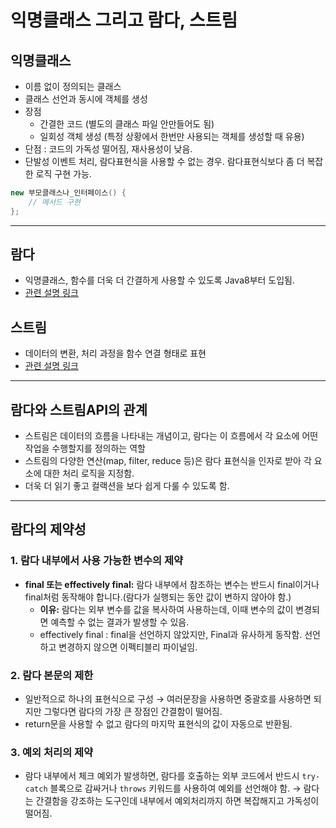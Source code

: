 # 익명클래스 그리고 람다, 스트림

## 익명클래스

- 이름 없이 정의되는 클래스
- 클래스 선언과 동시에 객체를 생성
- 장점
    - 간결한 코드 (별도의 클래스 파일 안만들어도 됨)
    - 일회성 객체 생성 (특정 상황에서 한번만 사용되는 객체를 생성할 때 유용)
- 단점 : 코드의 가독성 떨어짐, 재사용성이 낮음.
- 단발성 이벤트 처리, 람다표현식을 사용할 수 없는 경우. 람다표현식보다 좀 더 복잡한 로직 구현 가능.

```java
new 부모클래스나_인터페이스() {
    // 메서드 구현
};
```

---

## 람다
- 익명클래스, 함수를 더욱 더 간결하게 사용할 수 있도록 Java8부터 도입됨.
- [관련 설명 링크]()


## 스트림
- 데이터의 변환, 처리 과정을 함수 연결 형태로 표현
- [관련 설명 링크]()

----

## 람다와 스트림API의 관계

- 스트림은 데이터의 흐름을 나타내는 개념이고, 람다는 이 흐름에서 각 요소에 어떤 작업을 수행할지를 정의하는 역할
- 스트림의 다양한 연산(map, filter, reduce 등)은 람다 표현식을 인자로 받아 각 요소에 대한 처리 로직을 지정함.
- 더욱 더 읽기 좋고 컬랙션을 보다 쉽게 다룰 수 있도록 함.

----

## 람다의 제약성
### 1. 람다 내부에서 사용 가능한 변수의 제약
- **final 또는 effectively final:** 람다 내부에서 참조하는 변수는 반드시 final이거나 final처럼 동작해야 합니다.(람다가 실행되는 동안 값이 변하지 않아야 함.)
    - **이유:** 람다는 외부 변수를 값을 복사하여 사용하는데, 이때 변수의 값이 변경되면 예측할 수 없는 결과가 발생할 수 있음.
    - effectively final : final을 선언하지 않았지만, Final과 유사하게 동작함. 선언하고 변경하지 않으면 이펙티블리 파이널임.

### 2. 람다 본문의 제한
- 일반적으로 하나의 표현식으로 구성 → 여러문장을 사용하면 중괄호를 사용하면 되지만 그렇다면 람다의 가장 큰 장점인 간결함이 떨어짐.
- return문을 사용할 수 없고 람다의 마지막 표현식의 값이 자동으로 반환됨.

### 3. 예외 처리의 제약

- 람다 내부에서 체크 예외가 발생하면, 람다를 호출하는 외부 코드에서 반드시 `try-catch` 블록으로 감싸거나 `throws` 키워드를 사용하여 예외를 선언해야 함. → 람다는 간결함을 강조하는 도구인데 내부에서 예외처리까지 하면 복잡해지고 가독성이 떨어짐.